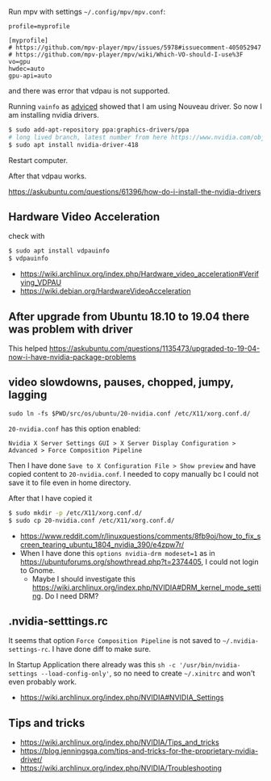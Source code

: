 Run mpv with settings `~/.config/mpv/mpv.conf`:

```
profile=myprofile

[myprofile]
# https://github.com/mpv-player/mpv/issues/5978#issuecomment-405052947
# https://github.com/mpv-player/mpv/wiki/Which-VO-should-I-use%3F
vo=gpu
hwdec=auto
gpu-api=auto
```

and there was error that vdpau is not supported.

Running `vainfo` as [adviced](https://wiki.archlinux.org/index.php/Hardware_video_acceleration#Verification) showed that I am using Nouveau driver. So now I am installing nvidia drivers.

```bash
$ sudo add-apt-repository ppa:graphics-drivers/ppa
# long lived branch, latest number from here https://www.nvidia.com/object/unix.html
$ sudo apt install nvidia-driver-418
```

Restart computer.

After that vdpau works.

https://askubuntu.com/questions/61396/how-do-i-install-the-nvidia-drivers

## Hardware Video Acceleration

check with

```bash
$ sudo apt install vdpauinfo
$ vdpauinfo
```

- https://wiki.archlinux.org/index.php/Hardware_video_acceleration#Verifying_VDPAU
- https://wiki.debian.org/HardwareVideoAcceleration

## After upgrade from Ubuntu 18.10 to 19.04 there was problem with driver

This helped https://askubuntu.com/questions/1135473/upgraded-to-19-04-now-i-have-nvidia-package-problems

## video slowdowns, pauses, chopped, jumpy, lagging

`sudo ln -fs $PWD/src/os/ubuntu/20-nvidia.conf /etc/X11/xorg.conf.d/`

`20-nvidia.conf` has this option enabled:

`Nvidia X Server Settings GUI > X Server Display Configuration > Advanced > Force Composition Pipeline`

Then I have done `Save to X Configuration File > Show preview` and have copied content to `20-nvidia.conf`. I needed to copy manually bc I could not save it to file even in home directory.

After that I have copied it

```bash
$ sudo mkdir -p /etc/X11/xorg.conf.d/
$ sudo cp 20-nvidia.conf /etc/X11/xorg.conf.d/
```

- https://www.reddit.com/r/linuxquestions/comments/8fb9oj/how_to_fix_screen_tearing_ubuntu_1804_nvidia_390/e4zpw7r/
- When I have done this `options nvidia-drm modeset=1` as in https://ubuntuforums.org/showthread.php?t=2374405, I could not login to Gnome.
  - Maybe I should investigate this https://wiki.archlinux.org/index.php/NVIDIA#DRM_kernel_mode_setting. Do I need DRM?

## .nvidia-setttings.rc

It seems that option `Force Composition Pipeline` is not saved to `~/.nvidia-settings-rc`. I have done diff to make sure.

In Startup Application there already was this `sh -c '/usr/bin/nvidia-settings --load-config-only'`, so no need to create `~/.xinitrc` and won't even probably work.
  - https://wiki.archlinux.org/index.php/NVIDIA#NVIDIA_Settings

## Tips and tricks

- https://wiki.archlinux.org/index.php/NVIDIA/Tips_and_tricks
- https://blog.jenningsga.com/tips-and-tricks-for-the-proprietary-nvidia-driver/
- https://wiki.archlinux.org/index.php/NVIDIA/Troubleshooting
